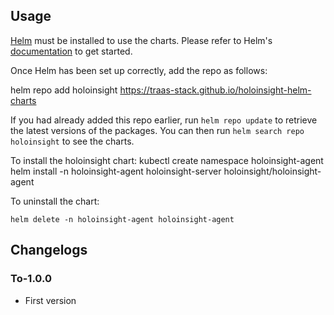 ## Usage

[Helm](https://helm.sh) must be installed to use the charts.  Please refer to
Helm's [documentation](https://helm.sh/docs) to get started.

Once Helm has been set up correctly, add the repo as follows:

helm repo add holoinsight https://traas-stack.github.io/holoinsight-helm-charts

If you had already added this repo earlier, run `helm repo update` to retrieve
the latest versions of the packages.  You can then run `helm search repo
holoinsight` to see the charts.

To install the holoinsight chart:
    kubectl create namespace holoinsight-agent
    helm install -n holoinsight-agent holoinsight-server holoinsight/holoinsight-agent

To uninstall the chart:

    helm delete -n holoinsight-agent holoinsight-agent

## Changelogs
### To-1.0.0
- First version
